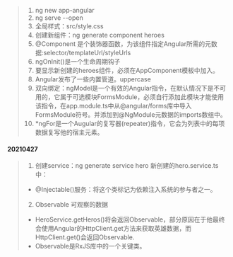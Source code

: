 > 1.  ng new app-angular   
> 2. ng serve --open
> 3. 全局样式：src/style.css
> 4. 创建新组件：ng generate component heroes
> 5. @Component 是个装饰器函数，为该组件指定Angular所需的元数据:selector/templateUrl/styleUrls
> 6. ngOnInit()是一个生命周期钩子
> 7. 要显示新创建的heroes组件，必须在AppComponent模板中加入。<app-heroes></app-heroes>
> 8. Angular发布了一些内置管道。uppercase
> 9. 双向绑定：ngModel是一个有效的Angular指令，在默认情况下是不可用的，它属于可选模块FormsModule，必须自行添加此模块才能使用该指令，在app.module.ts中从@angular/forms库中导入FormsModule符号。并添加到@NgModule元数据的imports数组中。
> 10.  *ngFor是一个Augular的复写器(repeater)指令，它会为列表中的每项数据复写他的宿主元素。

#### 20210427
> 1. 创建service：ng generate service hero
> 新创建的hero.service.ts中：   
> + @Injectable()服务：将这个类标记为依赖注入系统的参与者之一。
> 2. Observable 可观察的数据    
> + HeroService.getHeros()将会返回Observable，部分原因在于他最终会使用Angular的HttpClient.get方法来获取英雄数据，而HttpClient.get()会返回Observable.    
> + Observable是RxJS库中的一个关键类。